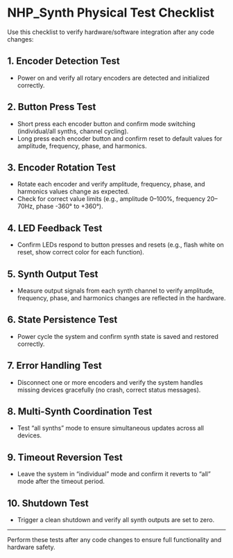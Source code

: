 # NHP_Synth Physical Test Checklist

Use this checklist to verify hardware/software integration after any code changes:

## 1. Encoder Detection Test
- Power on and verify all rotary encoders are detected and initialized correctly.

## 2. Button Press Test
- Short press each encoder button and confirm mode switching (individual/all synths, channel cycling).
- Long press each encoder button and confirm reset to default values for amplitude, frequency, phase, and harmonics.

## 3. Encoder Rotation Test
- Rotate each encoder and verify amplitude, frequency, phase, and harmonics values change as expected.
- Check for correct value limits (e.g., amplitude 0–100%, frequency 20–70Hz, phase -360° to +360°).

## 4. LED Feedback Test
- Confirm LEDs respond to button presses and resets (e.g., flash white on reset, show correct color for each function).

## 5. Synth Output Test
- Measure output signals from each synth channel to verify amplitude, frequency, phase, and harmonics changes are reflected in the hardware.

## 6. State Persistence Test
- Power cycle the system and confirm synth state is saved and restored correctly.

## 7. Error Handling Test
- Disconnect one or more encoders and verify the system handles missing devices gracefully (no crash, correct status messages).

## 8. Multi-Synth Coordination Test
- Test “all synths” mode to ensure simultaneous updates across all devices.

## 9. Timeout Reversion Test
- Leave the system in “individual” mode and confirm it reverts to “all” mode after the timeout period.

## 10. Shutdown Test
- Trigger a clean shutdown and verify all synth outputs are set to zero.

---
Perform these tests after any code changes to ensure full functionality and hardware safety.

